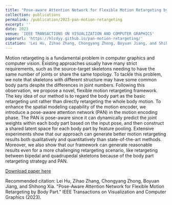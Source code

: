 ```yaml
---
title: "Pose-aware Attention Network for Flexible Motion Retargeting by Body Part"
collection: publications
permalink: /publication/2023-pan-motion-retargeting
excerpt: ''
date: 2023
venue: 'IEEE TRANSACTIONS ON VISUALIZATION AND COMPUTER GRAPHICS'
paperurl: 'https://hlcdyy.github.io/pan-motion-retargeting/'
citation: 'Lei Hu, Zihao Zhang, Chongyang Zhong, Boyuan Jiang, and Shihong Xia. "Pose-Aware Attention Network for Flexible Motion Retargeting by Body Part." IEEE Transactions on Visualization and Computer Graphics (2023).'
---
```

Motion retargeting is a fundamental problem in computer graphics and computer vision. Existing approaches usually have many strict requirements, such as the source-target skeletons needing to have the same number of joints or share the same topology. To tackle this problem, we note that skeletons with different structure may have some common body parts despite the differences in joint numbers. Following this observation, we propose a novel, flexible motion retargeting framework. The key idea of our method is to regard the body part as the basic retargeting unit rather than directly retargeting the whole body motion. To enhance the spatial modeling capability of the motion encoder, we introduce a pose-aware attention network (PAN) in the motion encoding phase. The PAN is pose-aware since it can dynamically predict the joint weights within each body part based on the input pose, and then construct a shared latent space for each body part by feature pooling. Extensive experiments show that our approach can generate better motion retargeting results both qualitatively and quantitatively than state-of-the-art methods. Moreover, we also show that our framework can generate reasonable results even for a more challenging retargeting scenario, like retargeting between bipedal and quadrupedal skeletons because of the body part retargeting strategy and PAN.

[Download paper here](https://ieeexplore.ieee.org/document/10129844)

Recommended citation: Lei Hu, Zihao Zhang, Chongyang Zhong, Boyuan Jiang, and Shihong Xia. "Pose-Aware Attention Network for Flexible Motion Retargeting by Body Part." IEEE Transactions on Visualization and Computer Graphics (2023).
